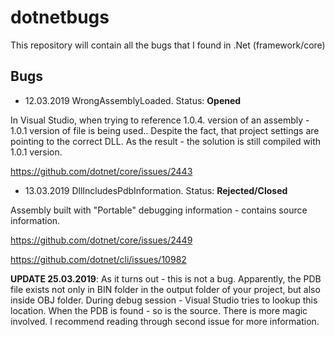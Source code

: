 # dotnetbugs
This repository will contain all the bugs that I found in .Net (framework/core)

## Bugs

* 12.03.2019 WrongAssemblyLoaded. Status: **Opened**

In Visual Studio, when trying to reference 1.0.4. version of an assembly - 1.0.1 version of file is being used.. Despite the fact, that project settings are pointing to the correct DLL.
As the result - the solution is still compiled with 1.0.1 version.

https://github.com/dotnet/core/issues/2443

* 13.03.2019 DllIncludesPdbInformation. Status: **Rejected/Closed**

Assembly built with "Portable" debugging information - contains source information.

https://github.com/dotnet/core/issues/2449

https://github.com/dotnet/cli/issues/10982

**UPDATE 25.03.2019**: As it turns out - this is not a bug. Apparently, the PDB file exists not only in BIN folder in the output folder of your project, but also inside OBJ folder. During debug session - Visual Studio tries to lookup this location. When the PDB is found - so is the source. There is more magic involved. I recommend reading through second issue for more information.
